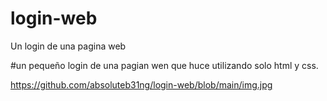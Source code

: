 # login-web
Un login de una pagina web


 #un pequeño login de una pagian wen que huce utilizando solo html y css.

<span> https://github.com/absoluteb31ng/login-web/blob/main/img.jpg </span>
